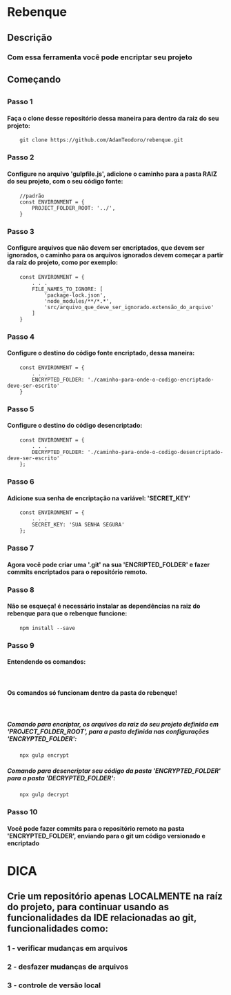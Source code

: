 <h1>Rebenque</h1>

<h2>Descrição</h2>
<h3>Com essa ferramenta você pode encriptar seu projeto</h3>

<h2>Começando<h2>

<h3>Passo 1</h3>
<h4>Faça o clone desse repositório dessa maneira para dentro da raiz do seu projeto: </h4>

```
    git clone https://github.com/AdamTeodoro/rebenque.git
```

<h3>Passo 2</h3>
<h4>Configure no arquivo 'gulpfile.js', adicione o caminho para a pasta RAIZ do seu projeto, com o seu código fonte: </h4>

```
    //padrão
    const ENVIRONMENT = {
        PROJECT_FOLDER_ROOT: '../',
    }
```

<h3>Passo 3</h3>
<h4>Configure arquivos que não devem ser encriptados, que devem ser ignorados, o caminho para os arquivos ignorados devem começar a partir da raiz do projeto, como por exemplo:</h4>

```
    const ENVIRONMENT = {
        . . .
        FILE_NAMES_TO_IGNORE: [
            'package-lock.json',
            'node_modules/**/*.*',
            'src/arquivo_que_deve_ser_ignorado.extensão_do_arquivo'
        ]
    }
```

<h3>Passo 4</h3>
<h4>
    Configure o destino do código fonte encriptado, dessa maneira: 
</h4>

```
    const ENVIRONMENT = {
        . . .
        ENCRYPTED_FOLDER: './caminho-para-onde-o-codigo-encriptado-deve-ser-escrito'
    }

```

<h3>Passo 5</h3>
<h4>
    Configure o destino do código desencriptado:
</h4>

```
    const ENVIRONMENT = {
        . . .
        DECRYPTED_FOLDER: './caminho-para-onde-o-codigo-desencriptado-deve-ser-escrito'
    };

```

<h3>Passo 6</h3>
<h4>
    Adicione sua senha de encriptação na variável: '<b>SECRET_KEY</b>'
</h4>

```
    const ENVIRONMENT = {
        . . .
        SECRET_KEY: 'SUA SENHA SEGURA'
    };

```

<h3>Passo 7</h3>
<h4>Agora você pode criar uma '.git' na sua 'ENCRIPTED_FOLDER' e fazer commits encriptados para o repositório remoto.</h4>

<h3>Passo 8</h3>
<h4>Não se esqueça! é necessário instalar as dependências na raiz do rebenque para que o rebenque funcione:</h4>

```
    npm install --save
```
<h3>Passo 9</h3>
<h4>Entendendo os comandos:</h4>

<br />

<h4>Os comandos só funcionam dentro da pasta do rebenque!</h4>

<br />

<h5>Comando para encriptar, os arquivos da raiz do seu projeto definida em 'PROJECT_FOLDER_ROOT', para a pasta definida nas configurações 'ENCRYPTED_FOLDER':</h5>

```
    npx gulp encrypt
```

<h5>Comando para desencriptar seu código da pasta 'ENCRYPTED_FOLDER' para a pasta 'DECRYPTED_FOLDER':</h5>

```
    npx gulp decrypt
```

<h3>Passo 10</h3>
<h4>Você pode fazer commits para o repositório remoto na pasta 'ENCRYPTED_FOLDER', enviando para o git um código versionado e encriptado</h4>

<h1>DICA</h1>
<h2>Crie um repositório apenas LOCALMENTE na raíz do projeto, para continuar usando as funcionalidades da IDE relacionadas ao git, funcionalidades como:</h2>

<h3>1 - verificar mudanças em arquivos</h3>
<h3>2 - desfazer mudanças de arquivos</h3>
<h3>3 - controle de versão local</h3>

